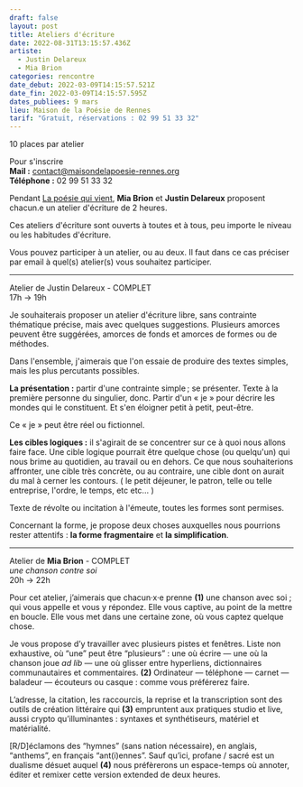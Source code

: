 ```yaml
---
draft: false
layout: post
title: Ateliers d'écriture
date: 2022-08-31T13:15:57.436Z
artiste:
  - Justin Delareux
  - Mia Brion
categories: rencontre
date_debut: 2022-03-09T14:15:57.521Z
date_fin: 2022-03-09T14:15:57.595Z
dates_publiees: 9 mars
lieu: Maison de la Poésie de Rennes
tarif: "Gratuit, réservations : 02 99 51 33 32"
---
```

10 places par atelier

Pour s'inscrire\
**Mail :** contact@maisondelapoesie-rennes.org\
**Téléphone :** 02 99 51 33 32

Pendant [La poésie qui vient](https://maisondelapoesierennes.netlify.app/rencontre/2022/07/12/la-po-sie-qui-vient-3.html), **Mia Brion** et **Justin Delareux** proposent chacun.e un atelier d'écriture de 2 heures.

Ces ateliers d'écriture sont ouverts à toutes et à tous, peu importe le niveau ou les habitudes d'écriture.

Vous pouvez participer à un atelier, ou au deux. Il faut dans ce cas préciser par email à quel(s) atelier(s) vous souhaitez participer.

- - -

Atelier de Justin Delareux - COMPLET\
17h → 19h

Je souhaiterais proposer un atelier d'écriture libre, sans contrainte thématique précise, mais avec quelques suggestions.
Plusieurs amorces peuvent être suggérées, amorces de fonds et amorces de formes ou de méthodes.

Dans l'ensemble, j'aimerais que l'on essaie de produire des textes simples, mais les plus percutants possibles.

**La présentation :** partir d'une contrainte simple ; se présenter.
Texte à la première personne du singulier, donc. Partir d'un « je » pour décrire les mondes qui le constituent. Et s'en éloigner petit à petit, peut-être.

Ce « je » peut être réel ou fictionnel.

**Les cibles logiques :** il s'agirait de se concentrer sur ce à quoi nous allons faire face. Une cible logique pourrait être quelque chose (ou quelqu'un) qui nous brime au quotidien, au travail ou en dehors. 
Ce que nous souhaiterions affronter, une cible très concrète, ou au contraire, une cible dont on aurait du mal à cerner les contours. ( le petit déjeuner, le patron, telle ou telle entreprise, l'ordre, le temps, etc etc... )

Texte de révolte ou incitation à l'émeute, toutes les formes sont permises.

Concernant la forme, je propose deux choses auxquelles nous pourrions rester attentifs : **la forme fragmentaire** et **la simplification**.

- - -

Atelier de **Mia Brion** - COMPLET\
*une chanson contre soi*\
20h → 22h

Pour cet atelier, j’aimerais que chacun·x·e prenne **(1)** une chanson avec soi ; qui vous appelle et vous y répondez. Elle vous captive, au point de la mettre en boucle. Elle vous met dans une certaine zone, où vous captez quelque chose. 

Je vous propose d’y travailler avec plusieurs pistes et fenêtres. Liste non exhaustive, où “une” peut être “plusieurs” : une où écrire — une où la chanson joue *ad lib* — une où glisser entre hyperliens, dictionnaires communautaires et commentaires. **(2)** Ordinateur — téléphone — carnet — baladeur — écouteurs ou casque : comme vous préférerez faire.

L’adresse, la citation, les raccourcis, la reprise et la transcription sont des outils de création littéraire qui **(3)** empruntent aux pratiques studio et live, aussi crypto qu’illuminantes : syntaxes et synthétiseurs, matériel et matérialité.

\[R/D]éclamons des “hymnes” (sans nation nécessaire), en anglais, “anthems”, en français “ant(i)ennes”. Sauf qu’ici, profane / sacré est un dualisme désuet auquel **(4)** nous préfèrerons un espace-temps où annoter, éditer et remixer cette version extended de deux heures.
